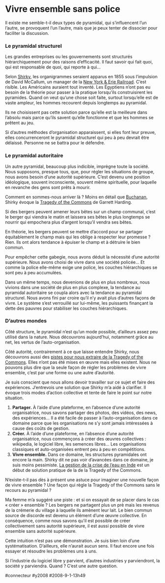 # Vivre ensemble sans police

Il existe me semble-t-il deux types de pyramidal, qui s’influencent l’un l’autre, se provoquent l’un l’autre, mais que je peux tenter de dissocier pour faciliter la discussion.

### Le pyramidal structurel

Les grandes entreprises ou les gouvernements sont structurés hiérarchiquement pour des raisons d’efficacité. Il faut savoir qui fait quoi, qui est responsable de quoi, qui reporte à qui…

Selon [Shirky](../8/organisation-sans-organisation.md), les organigrammes seraient apparus en 1855 sous l’impulsion de David McCallum, un manager de la [New York & Erie Railroad](http://en.wikipedia.org/wiki/Erie_Railroad). C’est risible. Les Américains auraient tout inventé. Les Égyptiens n’ont pas eu besoin de la théorie pour passer à la pratique lorsqu’ils construisirent les pyramides. Quand on veut qu’une chose soit faite, surtout lorsqu’elle est de vaste ampleur, les hommes recourent depuis longtemps au pyramidal.

Ils ne choisissent pas cette solution parce qu’elle est la meilleure dans l’absolu mais parce qu’ils savent qu’elle fonctionne et que les hommes se prêtent au jeu.

Si d’autres méthodes d’organisation apparaissent, si elles font leur preuve, elles concurrenceront le pyramidal structurel qui peu à peu devrait être délaissé. Personne ne se battra pour le défendre.

### Le pyramidal autoritaire

Un autre pyramidal, beaucoup plus indicible, imprègne toute la société. Nous supposons, presque tous, que, pour régler les situations de groupe, nous avons besoin d’une autorité supérieure. C’est devenu une position idéologique, souvent inconsciente, souvent même spirituelle, pour laquelle en revanche des gens sont prêts à mourir.

Comment en sommes-nous arriver là ? Moins en détail que [Buchanan](../../2007/12/la-fiscalite-auto-organisee.md), Shirky évoque la [Tragedy of the Commons](http://dieoff.org/page95.htm) de Garrett Harding.

Si des bergers peuvent amener leurs bêtes sur un champ communal, c’est le berger qui viendra le matin et laissera ses bêtes le plus longtemps se nourrir qui empochera plus d’argent lorsqu’il vendra ses bêtes.

En théorie, les bergers peuvent se mettre d’accord pour se partager équitablement le champ mais qui les oblige à respecter leur promesse ? Rien. Ils ont alors tendance à épuiser le champ et à détruire le bien commun.

Pour empêcher cette gabegie, nous avons déduit la nécessité d’une autorité supérieure. Nous avons choisi de vivre dans une société policée… Et comme la police elle-même exige une police, les couches hiérarchiques se sont peu à peu accumulées.

Dans un même temps, nous devenions de plus en plus nombreux, nous vivions dans une société de plus en plus complexe, la tendance au pyramidal autoritaire se coupla alors avec la tendance au pyramidal structurel. Nous avons fini par croire qu’il n’y avait plus d’autres façons de vivre. Le système s’est verrouillé sur lui-même, les puissants finançant la dette des pauvres pour stabiliser les couches hiérarchiques.

### D’autres mondes

Côté structure, le pyramidal n’est qu’un mode possible, d’ailleurs assez peu utilisé dans la nature. Nous découvrons aujourd’hui, notamment grâce au net, les vertus de l’auto-organisation.

Côté autorité, contrairement à ce que laisse entendre Shirky, nous découvrons aussi des [pistes pour nous extraire de la Tragedy of the Commons](../../2007/12/la-fiscalite-auto-organisee.md). Elles n’ont pas été mises en œuvre mais elles existent. Nous ne pouvons plus dire que la seule façon de régler les problèmes de vivre ensemble, c’est par une forme ou une autre d’autorité.

Je suis conscient que nous allons devoir travailler sur ce sujet et faire des expériences. J’entrevois une solution que Shirky m’a aidé à clarifier. Il évoque trois modes d’action collective et tente de faire le point sur notre situation.

1. **Partager.** À l’aide d’une plateforme, en l’absence d’une autorité organisatrice, nous savons partager des photos, des vidéos, des news, des expériences… Il a été facile de passer à l’auto-organisation dans ce domaine parce que les organisations ne s’y sont jamais intéressées à cause des coûts de gestion.
2. **Créer.** À l’aide d’une plateforme, en l’absence d’une autorité organisatrice, nous commençons à créer des œuvres collectives : wikipedia, le logiciel libre, les semences libres… Les organisations classiques et auto-organisées entrent peu à peu en compétitions.
3. **Vivre ensemble.** Dans ce domaine, les structures pyramidales ont encore la main. Shirky dit ne pas voir d’avancées dans ce domaine, je suis moins pessimiste. [La gestion de la crise de l’eau en Inde](../../2006/3/20-000-litres-deau-pour-1-kg-de-caf.md) est un début de solution pratique de la de la Tragedy of the Commons.

N’existe-t-il pas dès à présent une astuce pour imaginer une nouvelle façon de vivre ensemble ? Une façon qui règle la Tragedy of the Commons sans le recours au pyramidal ?

Ma femme m’a suggéré une piste : et si on essayait de se placer dans le cas « créer » ensemble ? Les bergers ne partagent plus un prè mais les revenus de la crémerie du village à laquelle ils amènent leur lait. Le bien commun source de discorde est devenu un élément d’une œuvre collective. En conséquence, comme nous savons qu’il est possible de créer collectivement sans autorité supérieure, il est aussi possible de vivre ensemble sans autorité supérieure.

Cette intuition n’est pas une démonstration. Je suis bien loin d’une systématisation. D’ailleurs, elle n’aurait aucun sens. Il faut encore une fois essayer et résoudre les problèmes uns à uns.

Si l’industrie du logiciel libre y parvient, d’autres industries y parviendront, la société y parviendra. Quand ? C’est une autre question.

#connecteur #y2008 #2008-9-1-13h49
